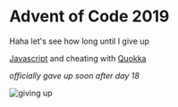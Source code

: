 # Advent of Code 2019

Haha let's see how long until I give up

[Javascript](https://nodejs.org/en/) and cheating with [Quokka](https://quokkajs.com/)

*officially gave up soon after day 18*

![giving up](https://i.imgur.com/pDLEyo1.png)